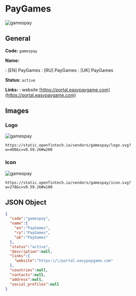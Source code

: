 
# PayGames 
![gamespay](https://static.openfintech.io/vendors/gamespay/logo.svg?w=400&c=v0.59.26#w200)  

## General 
 
**Code:** `gamespay` 
 
**Name:** 
 
:	[EN] PayGames 
:	[RU] PayGames 
:	[UK] PayGames 
 
**Status:** `active` 
 
**Links:** 
: website [https://portal.easypaygame.com](https://portal.easypaygame.com) 
 

## Images 

### Logo 
 
![gamespay](https://static.openfintech.io/vendors/gamespay/logo.svg?w=400&c=v0.59.26#w200)  

```
https://static.openfintech.io/vendors/gamespay/logo.svg?w=400&c=v0.59.26#w200
```  

### Icon 
 
![gamespay](https://static.openfintech.io/vendors/gamespay/icon.svg?w=278&c=v0.59.26#w100)  

```
https://static.openfintech.io/vendors/gamespay/icon.svg?w=278&c=v0.59.26#w100
```  

## JSON Object 

```json
{
  "code":"gamespay",
  "name":{
    "en":"PayGames",
    "ru":"PayGames",
    "uk":"PayGames"
  },
  "status":"active",
  "description":null,
  "links":{
    "website":"https:\/\/portal.easypaygame.com"
  },
  "countries":null,
  "contacts":null,
  "address":null,
  "social_profiles":null
}
```  
